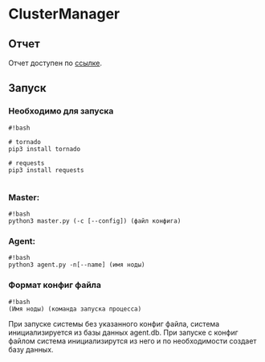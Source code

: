 # ClusterManager #
  

## Отчет 

Отчет доступен по [ссылке](https://bitbucket.org/ivan_guschenko/clustermanager_iguschenko/src/a4987d3abf909aec2cfa8a6f272aed27e125d5e0/%D0%BE%D1%82%D1%87%D0%B5%D1%82.md?at=master&fileviewer=file-view-default).

## Запуск ##

### Необходимо для запуска ###

```
#!bash

# tornado
pip3 install tornado

# requests
pip3 install requests


```



### Master: ###
```
#!bash
python3 master.py (-c [--config]) (файл конфига)

```
### Agent: ###
```
#!bash
python3 agent.py -n[--name] (имя ноды) 

```
### Формат конфиг файла ###

```
#!bash
(Имя ноды) (команда запуска процесса)

```

При запуске системы без указанного конфиг файла, система инициализируется из базы данных agent.db.
При запуске с конфиг файлом система инициализирутся из него и по необходимости создает базу данных.